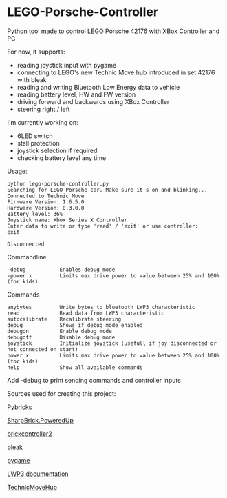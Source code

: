 # LEGO-Porsche-Controller
Python tool made to control LEGO Porsche 42176 with XBox Controller and PC

For now, it supports:
- reading joystick input with pygame
- connecting to LEGO's new Technic Move hub introduced in set 42176 with bleak
- reading and writing Bluetooth Low Energy data to vehicle
- reading battery level, HW and FW version
- driving forward and backwards using XBox Controller
- steering right / left

I'm currently working on:
- 6LED switch
- stall protection
- joystick selection if required
- checking battery level any time

Usage:
```
python lego-porsche-controller.py
Searching for LEGO Porsche car. Make sure it's on and blinking...
Connected to Technic Move
Firmware Version: 1.6.5.0
Hardware Version: 0.3.0.0
Battery level: 36%
Joystick name: Xbox Series X Controller
Enter data to write or type 'read' / 'exit' or use controller:
exit

Disconnected
```
Commandline
```
-debug           Enables debug mode
-power x         Limits max drive power to value between 25% and 100% (for kids)
```
Commands
```
anybytes         Write bytes to bluetooth LWP3 characteristic
read             Read data from LWP3 characteristic
autocalibrate    Recalibrate steering
debug            Shows if debug mode enabled
debugon          Enable debug mode
debugoff         Disable debug mode
joystick         Initialize joystick (usefull if joy disconnected or not connected on start)
power x          Limits max drive power to value between 25% and 100% (for kids)
help             Show all available commands
```

Add -debug to print sending commands and controller inputs

Sources used for creating this project:

[Pybricks](https://github.com/pybricks/)

[SharpBrick.PoweredUp](https://github.com/sharpbrick/powered-up)

[brickcontroller2](https://github.com/imurvai/brickcontroller2/)

[bleak](https://github.com/hbldh/bleak)

[pygame](https://github.com/pygame)

[LWP3 documentation](https://lego.github.io/lego-ble-wireless-protocol-docs/)

[TechnicMoveHub](https://github.com/DanieleBenedettelli/TechnicMoveHub/)
